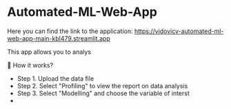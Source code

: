 # Automated-ML-Web-App
Here you can find the link to the application: https://vidovicv-automated-ml-web-app-main-kbl479.streamlit.app


This app allows you to analys

🤔 How it works?
* Step 1. Upload the data file
* Step 2. Select "Profiling" to view the report on data analysis
* Step 3. Select "Modelling" and choose the variable of interst
* 
